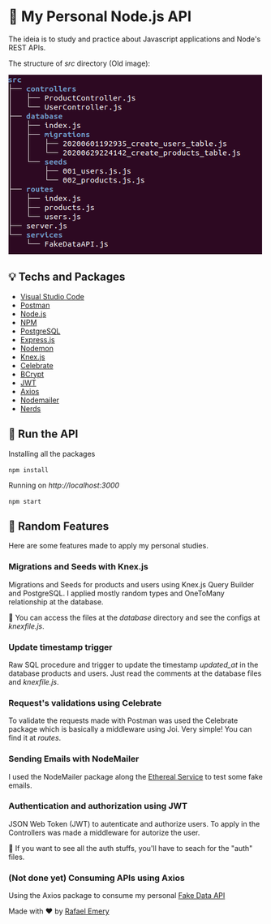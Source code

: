 # :green_book: My Personal Node.js API

The ideia is to study and practice about Javascript applications and Node's REST APIs.

The structure of *src* directory (Old image):

![](assets/src.png)

## :bulb: Techs and Packages

- [Visual Studio Code](https://code.visualstudio.com/)
- [Postman](https://www.postman.com/)
- [Node.js](https://nodejs.org/en/)
- [NPM](https://www.npmjs.com/)
- [PostgreSQL](https://www.postgresql.org/)
- [Express.js](https://expressjs.com/pt-br/)
- [Nodemon](https://nodemon.io/)
- [Knex.js](http://knexjs.org/)
- [Celebrate](https://github.com/arb/celebrate)
- [BCrypt](https://www.npmjs.com/package/bcrypt)
- [JWT](https://jwt.io/)
- [Axios](https://github.com/axios/axios)
- [Nodemailer](https://nodemailer.com/about/)
- [Nerds](https://github.com/SkyHacks/nerds)

## :running: Run the API
 
Installing all the packages 

```npm install``` 

Running on *http://localhost:3000*

```npm start``` 

## :wrench: Random Features

Here are some features made to apply my personal studies.

### Migrations and Seeds with Knex.js

Migrations and Seeds for products and users using Knex.js Query Builder and PostgreSQL. I applied mostly random types and OneToMany relationship at the database.

:gift: You can access the files at the *database* directory and see the configs at *knexfile.js*.

### Update timestamp trigger

Raw SQL procedure and trigger to update the timestamp *updated_at* in the database products and users. Just read the comments at the database files and *knexfile.js*.

### Request's validations using Celebrate

To validate the requests made with Postman was used the Celebrate package which is basically a middleware using Joi. Very simple! You can find it at *routes*.

### Sending Emails with NodeMailer

I used the NodeMailer package along the [Ethereal Service](https://ethereal.email/) to test some fake emails. 

### Authentication and authorization using JWT

JSON Web Token (JWT) to autenticate and authorize users. To apply in the Controllers was made a middleware for autorize the user.

:gift: If you want to see all the auth stuffs, you'll have to seach for the "auth" files.

### (Not done yet) Consuming APIs using Axios

Using the Axios package to consume my personal [Fake Data API](https://github.com/RafaelEmery/fake-data-api)

Made with :hearts: by [Rafael Emery](https://rafaelemery.github.io)